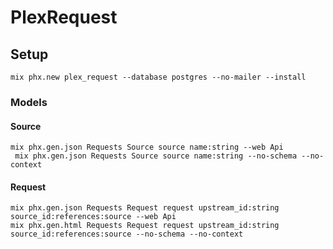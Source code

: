 # PlexRequest

## Setup

```shell
mix phx.new plex_request --database postgres --no-mailer --install
```

### Models

#### Source

```shell
mix phx.gen.json Requests Source source name:string --web Api
 mix phx.gen.json Requests Source source name:string --no-schema --no-context
```

#### Request

```shell
mix phx.gen.json Requests Request request upstream_id:string source_id:references:source --web Api
mix phx.gen.html Requests Request request upstream_id:string source_id:references:source --no-schema --no-context
```
